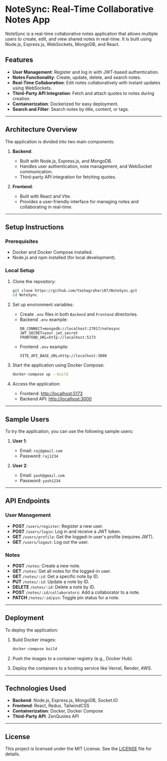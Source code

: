 # NoteSync: Real-Time Collaborative Notes App

NoteSync is a real-time collaborative notes application that allows multiple users to create, edit, and view shared notes in real-time. It is built using Node.js, Express.js, WebSockets, MongoDB, and React.

## Features
- **User Management**: Register and log in with JWT-based authentication.
- **Notes Functionality**: Create, update, delete, and search notes.
- **Real-Time Collaboration**: Edit notes collaboratively with instant updates using WebSockets.
- **Third-Party API Integration**: Fetch and attach quotes to notes during creation.
- **Containerization**: Dockerized for easy deployment.
- **Search and Filter**: Search notes by title, content, or tags.

---

## Architecture Overview

The application is divided into two main components:
1. **Backend**:
   - Built with Node.js, Express.js, and MongoDB.
   - Handles user authentication, note management, and WebSocket communication.
   - Third-party API integration for fetching quotes.

2. **Frontend**:
   - Built with React and Vite.
   - Provides a user-friendly interface for managing notes and collaborating in real-time.

---

## Setup Instructions

### Prerequisites
- Docker and Docker Compose installed.
- Node.js and npm installed (for local development).

### Local Setup
1. Clone the repository:
   ```bash
   git clone https://github.com/Yashagrahari07/NoteSync.git
   cd NoteSync
   ```

2. Set up environment variables:
   - Create `.env` files in both `Backend` and `Frontend` directories.
   - Backend `.env` example:
     ```
     DB_CONNECT=mongodb://localhost:27017/notesync
     JWT_SECRET=your_jwt_secret
     FRONTEND_URL=http://localhost:5173
     ```
   - Frontend `.env` example:
     ```
     VITE_API_BASE_URL=http://localhost:3000
     ```

3. Start the application using Docker Compose:
   ```bash
   docker-compose up --build
   ```

4. Access the application:
   - Frontend: [http://localhost:5173](http://localhost:5173)
   - Backend API: [http://localhost:3000](http://localhost:3000)

---

## Sample Users

To try the application, you can use the following sample users:

1. **User 1**:
   - Email: `raj@gmail.com`
   - Password: `raj1234`

2. **User 2**:
   - Email: `yash@gmail.com`
   - Password: `yash1234`

---

## API Endpoints

### **User Management**
- **POST** `/users/register`: Register a new user.
- **POST** `/users/login`: Log in and receive a JWT token.
- **GET** `/users/profile`: Get the logged-in user's profile (requires JWT).
- **GET** `/users/logout`: Log out the user.

### **Notes**
- **POST** `/notes`: Create a new note.
- **GET** `/notes`: Get all notes for the logged-in user.
- **GET** `/notes/:id`: Get a specific note by ID.
- **PUT** `/notes/:id`: Update a note by ID.
- **DELETE** `/notes/:id`: Delete a note by ID.
- **POST** `/notes/:id/collaborators`: Add a collaborator to a note.
- **PATCH** `/notes/:id/pin`: Toggle pin status for a note.

---

## Deployment

To deploy the application:
1. Build Docker images:
   ```bash
   docker-compose build
   ```

2. Push the images to a container registry (e.g., Docker Hub).

3. Deploy the containers to a hosting service like Vercel, Render, AWS.

---

## Technologies Used
- **Backend**: Node.js, Express.js, MongoDB, Socket.IO
- **Frontend**: React, Redux, TailwindCSS
- **Containerization**: Docker, Docker Compose
- **Third-Party API**: ZenQuotes API

---

## License
This project is licensed under the MIT License. See the [LICENSE](./LICENSE) file for details.